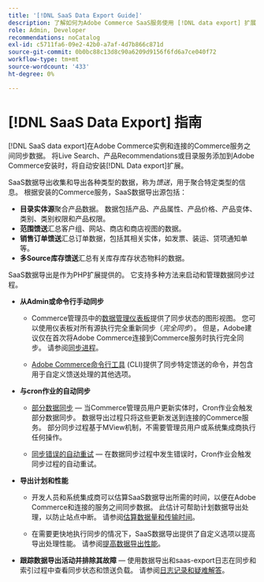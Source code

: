 ```yaml
---
title: '[!DNL SaaS Data Export Guide]'
description: 了解如何为Adobe Commerce SaaS服务使用 [!DNL data export] 扩展，在Adobe Commerce和连接的Commerce服务之间同步数据。
role: Admin, Developer
recommendations: noCatalog
exl-id: c5711fa6-09e2-42b0-a7af-4d7b866c871d
source-git-commit: 0b0bc88c13d8c90a6209d9156f6fd6a7ce040f72
workflow-type: tm+mt
source-wordcount: '433'
ht-degree: 0%

---
```


# [!DNL SaaS Data Export] 指南

[!DNL SaaS data export]在Adobe Commerce实例和连接的Commerce服务之间同步数据。 将Live Search、产品Recommendations或目录服务添加到Adobe Commerce安装时，将自动安装[!DNL Data export]扩展。

SaaS数据导出收集和导出各种类型的数据，称为&#x200B;_馈送_，用于聚合特定类型的信息。 根据安装的Commerce服务，SaaS数据导出源包括：

- **目录实体源**&#x200B;聚合产品数据。 数据包括产品、产品属性、产品价格、产品变体、类别、类别权限和产品权限。
- **范围馈送**&#x200B;汇总客户组、网站、商店和商店视图的数据。
- **销售订单馈送**&#x200B;汇总订单数据，包括其相关实体，如发票、装运、贷项通知单等。
- **多Source库存馈送**&#x200B;汇总有关库存库存状态物料的数据。

SaaS数据导出是作为PHP扩展提供的。 它支持多种方法来启动和管理数据同步过程。

- **从Admin或命令行手动同步**

   - Commerce管理员中的[数据管理仪表板](https://experienceleague.adobe.com/en/docs/commerce-admin/systems/data-transfer/data-dashboard)提供了同步状态的图形视图。 您可以使用仪表板对所有源执行完全重新同步（_完全同步_）。 但是，Adobe建议仅在首次将Adobe Commerce连接到Commerce服务时执行完全同步。 请参阅[同步进程](data-synchronization.md)。

   - [Adobe Commerce命令行工具](https://experienceleague.adobe.com/en/docs/commerce-operations/configuration-guide/cli/config-cli) (CLI)提供了同步特定馈送的命令，并包含用于自定义馈送处理的其他选项。

- **与cron作业的自动同步**

   - [部分数据同步](data-synchronization.md#partial-synchronization-with-cron-jobs) — 当Commerce管理员用户更新实体时，Cron作业会触发部分数据同步。 数据导出过程只将这些更新发送到连接的Commerce服务。 部分同步过程基于MView机制，不需要管理员用户或系统集成商执行任何操作。

   - [同步错误的自动重试](data-synchronization.md#failed-items-sync-for-error-recovery) — 在数据同步过程中发生错误时，Cron作业会触发同步过程的自动重试。

- **导出计划和性能**

   - 开发人员和系统集成商可以估算SaaS数据导出所需的时间，以便在Adobe Commerce和连接的服务之间同步数据。 此估计可帮助计划数据导出处理，以防止站点中断。 请参阅[估算数据量和传输时间](estimate-data-volume-sync-time.md)。

   - 在需要更快地执行同步的情况下，SaaS数据导出提供了自定义选项以提高导出处理性能。 请参阅[提高数据导出性能](customize-export-processing.md)。

- **跟踪数据导出活动并排除其故障** — 使用数据导出和saas-export日志在同步和索引过程中查看同步状态和馈送负载。 请参阅[日志记录和疑难解答](troubleshooting-logging.md)。
